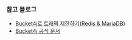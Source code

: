 ### 참고 블로그
- [Bucket4j로 트래픽 제한하기(Redis & MariaDB)](https://dkswnkk.tistory.com/732)
- [Bucket4j 공식 문서](https://bucket4j.com/8.7.0/toc.html#about-bucket4j)